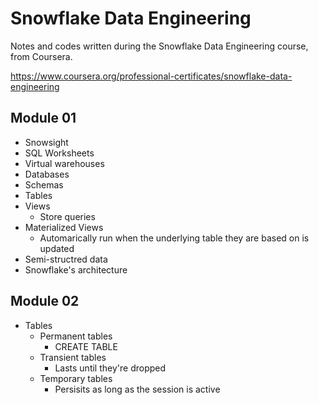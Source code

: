 # Snowflake Data Engineering

Notes and codes written during the Snowflake Data Engineering course, from Coursera.

https://www.coursera.org/professional-certificates/snowflake-data-engineering

## Module 01

- Snowsight
- SQL Worksheets
- Virtual warehouses
- Databases
 - Schemas
 - Tables
 - Views
    - Store queries
 - Materialized Views
    - Automarically run when the underlying table they are based on is updated
- Semi-structred data
- Snowflake's architecture

## Module 02

- Tables
  - Permanent tables
    - CREATE TABLE
  - Transient tables
    - Lasts until they're dropped
  - Temporary tables
    - Persisits as long as the session is active
